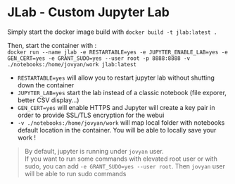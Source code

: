 # JLab - Custom Jupyter Lab 

Simply start the docker image build with `docker build -t jlab:latest .`

Then, start the container with :  
`docker run --name jlab -e RESTARTABLE=yes -e JUPYTER_ENABLE_LAB=yes -e GEN_CERT=yes -e GRANT_SUDO=yes --user root -p 8888:8888 -v ./notebooks:/home/jovyan/work jlab:latest`  
- `RESTARTABLE=yes` will allow you to restart jupyter lab without shutting down the container  
- `JUPYTER_LAB=yes` start the lab instead of a classic notebook (file exporer, better CSV display...)  
- `GEN_CERT=yes` will enable HTTPS and Jupyter will create a key pair in order to provide SSL/TLS encryption for the webui  
- `-v ./notebooks:/home/jovyan/work` will map local folder with notebooks default location in the container. You will be able to locally save your work !  

> By default, jupyter is running under `jovyan` user.   
> If you want to run some commands with elevated root user or with sudo, you can add `-e GRANT_SUDO=yes --user root`. Then `jovyan` user will be able to run sudo commands



